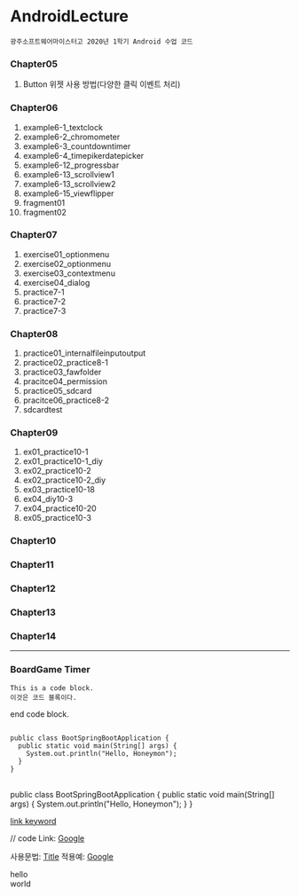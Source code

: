 # AndroidLecture
    광주소프트웨어마이스터고 2020년 1학기 Android 수업 코드

### Chapter05
1. Button 위젯 사용 방법(다양한 클릭 이벤트 처리)

### Chapter06
1. example6-1_textclock
2. example6-2_chromometer
3. example6-3_countdowntimer
4. example6-4_timepikerdatepicker
5. example6-12_progressbar
6. example6-13_scrollview1
7. example6-13_scrollview2
8. example6-15_viewflipper
9. fragment01
10. fragment02

### Chapter07
1. exercise01_optionmenu
2. exercise02_optionmenu
3. exercise03_contextmenu
4. exercise04_dialog
5. practice7-1
6. practice7-2
7. practice7-3

### Chapter08
1. practice01_internalfileinputoutput
2. practice02_practice8-1
3. practice03_fawfolder
4. pracitce04_permission
5. practice05_sdcard
6. pracitce06_practice8-2
7. sdcardtest

### Chapter09
1. ex01_practice10-1
2. ex01_practice10-1_diy
3. ex02_practice10-2
4. ex02_practice10-2_diy
5. ex03_practice10-18
6. ex04_diy10-3
7. ex04_practice10-20
8. ex05_practice10-3

### Chapter10
### Chapter11
### Chapter12
### Chapter13
### Chapter14
***
### BoardGame Timer


    This is a code block.
    이것은 코드 블록이다.
    
end code block.

<pre>
<code>
public class BootSpringBootApplication {
  public static void main(String[] args) {
    System.out.println("Hello, Honeymon");
  }
}
</code>
</pre>

public class BootSpringBootApplication {
  public static void main(String[] args) {
    System.out.println("Hello, Honeymon");
  }
}

[link keyword][id]

[id]: URL "Optional Title here"

// code
Link: [Google][googlelink]

[googlelink]: https://google.com "Go google"


사용문법: [Title](link)
적용예: [Google](https://google.com, "google link")

hello   
world

